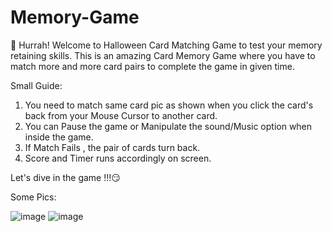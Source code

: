 # Memory-Game
🤩 Hurrah! Welcome to Halloween Card Matching Game to test your memory retaining skills.
This is an amazing Card Memory Game where you have to match more and more card pairs to complete 
the game in given time.

Small Guide: 
1. You need to match same card pic as shown when you click the card's back from your 
Mouse Cursor to another card.
2. You can Pause the game or Manipulate the sound/Music option when inside the game.
3. If Match Fails , the pair of cards turn back.
4. Score and Timer runs accordingly on screen.

Let's dive in the game !!!😏

Some Pics:

![image](https://github.com/Kartik114/Memory-Game/assets/76644198/0ef1e097-9121-4523-b0ec-908abe6c53d8)
![image](https://github.com/Kartik114/Memory-Game/assets/76644198/cc54e09b-ed10-4194-838b-07d1b003264c)
